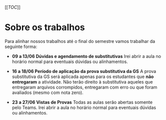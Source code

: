 [[_TOC_]]

# Sobre os trabalhos
Para alinhar nossos trabalhos até o final do semestre vamos trabalhar da seguinte forma:
- **09 a 13/06 Dúvidas e agendamento de substitutivas**
  Irei abrir a aula no horário normal para eventuais dúvidas ou alinhamentos.
- **16 a 18/06 Período de aplicação da prova substitutiva da GS**
  A prova substitutiva da GS será aplicada apenas para os estudantes que **não entregaram** a atividade.
  Não terão direito à substitutiva aqueles que entregaram arquivos corrompidos, entregaram com erro ou que foram avaliados (mesmo com nota zero).

- **23 a 27/06 Vistas de Provas**
   Todas as aulas serão abertas somente pelo Teams. Irei abrir a aula no horário normal para eventuais dúvidas ou alinhamentos.